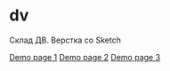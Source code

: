 # dv
Склад ДВ. Верстка со Sketch

<a href="http://dv.div.agency/">Demo page 1</a>
<a href="http://dv.div.agency/card.html">Demo page 2</a>
<a href="http://dv.div.agency/catalog.html">Demo page 3</a>

